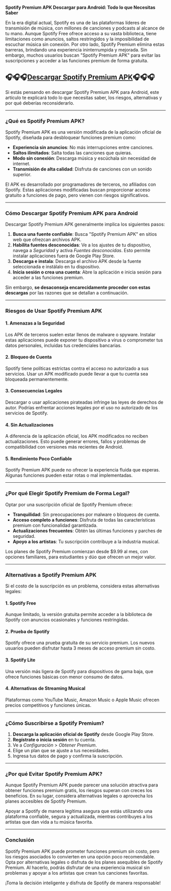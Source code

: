 **Spotify Premium APK Descargar para Android: Todo lo que Necesitas Saber**  

En la era digital actual, Spotify es una de las plataformas líderes de transmisión de música, con millones de canciones y podcasts al alcance de tu mano. Aunque Spotify Free ofrece acceso a su vasta biblioteca, tiene limitaciones como anuncios, saltos restringidos y la imposibilidad de escuchar música sin conexión. Por otro lado, Spotify Premium elimina estas barreras, brindando una experiencia ininterrumpida y mejorada. Sin embargo, muchos usuarios buscan "Spotify Premium APK" para evitar las suscripciones y acceder a las funciones premium de forma gratuita.  

## 🎧🎧🎧[Descargar Spotify Premium APK](https://modcombo.com/spotify-premium.html)🎧🎧🎧

Si estás pensando en descargar Spotify Premium APK para Android, este artículo te explicará todo lo que necesitas saber, los riesgos, alternativas y por qué deberías reconsiderarlo.  

---

### **¿Qué es Spotify Premium APK?**  

Spotify Premium APK es una versión modificada de la aplicación oficial de Spotify, diseñada para desbloquear funciones premium como:  
- **Experiencia sin anuncios**: No más interrupciones entre canciones.  
- **Saltos ilimitados**: Salta todas las canciones que quieras.  
- **Modo sin conexión**: Descarga música y escúchala sin necesidad de internet.  
- **Transmisión de alta calidad**: Disfruta de canciones con un sonido superior.  

El APK es desarrollado por programadores de terceros, no afiliados con Spotify. Estas aplicaciones modificadas buscan proporcionar acceso gratuito a funciones de pago, pero vienen con riesgos significativos.  

---

### **Cómo Descargar Spotify Premium APK para Android**  

Descargar Spotify Premium APK generalmente implica los siguientes pasos:  

1. **Busca una fuente confiable**: Busca "Spotify Premium APK" en sitios web que ofrezcan archivos APK.  
2. **Habilita fuentes desconocidas**: Ve a los ajustes de tu dispositivo, navega a *Seguridad* y activa *Fuentes desconocidas*. Esto permite instalar aplicaciones fuera de Google Play Store.  
3. **Descarga e instala**: Descarga el archivo APK desde la fuente seleccionada e instálalo en tu dispositivo.  
4. **Inicia sesión o crea una cuenta**: Abre la aplicación e inicia sesión para acceder a las funciones premium.  

Sin embargo, **se desaconseja encarecidamente proceder con estas descargas** por las razones que se detallan a continuación.  

---

### **Riesgos de Usar Spotify Premium APK**  

#### 1. **Amenazas a la Seguridad**  
Los APK de terceros suelen estar llenos de malware o spyware. Instalar estas aplicaciones puede exponer tu dispositivo a virus o comprometer tus datos personales, incluidas tus credenciales bancarias.  

#### 2. **Bloqueo de Cuenta**  
Spotify tiene políticas estrictas contra el acceso no autorizado a sus servicios. Usar un APK modificado puede llevar a que tu cuenta sea bloqueada permanentemente.  

#### 3. **Consecuencias Legales**  
Descargar o usar aplicaciones pirateadas infringe las leyes de derechos de autor. Podrías enfrentar acciones legales por el uso no autorizado de los servicios de Spotify.  

#### 4. **Sin Actualizaciones**  
A diferencia de la aplicación oficial, los APK modificados no reciben actualizaciones. Esto puede generar errores, fallos y problemas de compatibilidad con versiones más recientes de Android.  

#### 5. **Rendimiento Poco Confiable**  
Spotify Premium APK puede no ofrecer la experiencia fluida que esperas. Algunas funciones pueden estar rotas o mal implementadas.  

---

### **¿Por qué Elegir Spotify Premium de Forma Legal?**  

Optar por una suscripción oficial de Spotify Premium ofrece:  
- **Tranquilidad**: Sin preocupaciones por malware o bloqueos de cuenta.  
- **Acceso completo a funciones**: Disfruta de todas las características premium con funcionalidad garantizada.  
- **Actualizaciones frecuentes**: Obtén las últimas funciones y parches de seguridad.  
- **Apoyo a los artistas**: Tu suscripción contribuye a la industria musical.  

Los planes de Spotify Premium comienzan desde $9.99 al mes, con opciones familiares, para estudiantes y dúo que ofrecen un mejor valor.  

---

### **Alternativas a Spotify Premium APK**  

Si el costo de la suscripción es un problema, considera estas alternativas legales:  

#### 1. **Spotify Free**  
Aunque limitado, la versión gratuita permite acceder a la biblioteca de Spotify con anuncios ocasionales y funciones restringidas.  

#### 2. **Prueba de Spotify**  
Spotify ofrece una prueba gratuita de su servicio premium. Los nuevos usuarios pueden disfrutar hasta 3 meses de acceso premium sin costo.  

#### 3. **Spotify Lite**  
Una versión más ligera de Spotify para dispositivos de gama baja, que ofrece funciones básicas con menor consumo de datos.  

#### 4. **Alternativas de Streaming Musical**  
Plataformas como YouTube Music, Amazon Music o Apple Music ofrecen precios competitivos y funciones únicas.  

---

### **¿Cómo Suscribirse a Spotify Premium?**  

1. **Descarga la aplicación oficial de Spotify** desde Google Play Store.  
2. **Regístrate o inicia sesión** en tu cuenta.  
3. Ve a *Configuración* > *Obtener Premium*.  
4. Elige un plan que se ajuste a tus necesidades.  
5. Ingresa tus datos de pago y confirma la suscripción.  

---

### **¿Por qué Evitar Spotify Premium APK?**  

Aunque Spotify Premium APK puede parecer una solución atractiva para obtener funciones premium gratis, los riesgos superan con creces los beneficios. En su lugar, considera alternativas legales o aprovecha los planes accesibles de Spotify Premium.  

Apoyar a Spotify de manera legítima asegura que estás utilizando una plataforma confiable, segura y actualizada, mientras contribuyes a los artistas que dan vida a tu música favorita.  

---

### **Conclusión**  

Spotify Premium APK puede prometer funciones premium sin costo, pero los riesgos asociados lo convierten en una opción poco recomendable. Opta por alternativas legales o disfruta de los planes asequibles de Spotify Premium. Al hacerlo, podrás disfrutar de una experiencia musical sin problemas y apoyar a los artistas que crean tus canciones favoritas.  

¡Toma la decisión inteligente y disfruta de Spotify de manera responsable!
